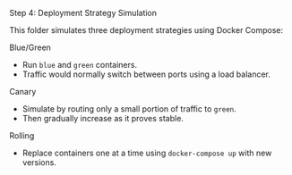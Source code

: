Step 4: Deployment Strategy Simulation

This folder simulates three deployment strategies using Docker Compose:

Blue/Green
- Run `blue` and `green` containers.
- Traffic would normally switch between ports using a load balancer.

Canary
- Simulate by routing only a small portion of traffic to `green`.
- Then gradually increase as it proves stable.

Rolling
- Replace containers one at a time using `docker-compose up` with new versions.
